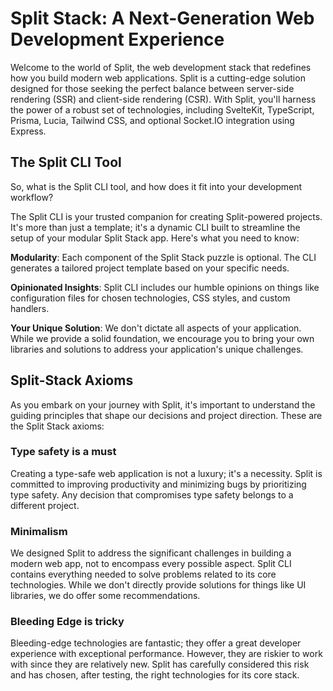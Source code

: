# Split Stack: A Next-Generation Web Development Experience

Welcome to the world of Split, the web development stack that redefines how you build modern web applications. Split is a cutting-edge solution designed for those seeking the perfect balance between server-side rendering (SSR) and client-side rendering (CSR). With Split, you'll harness the power of a robust set of technologies, including SvelteKit, TypeScript, Prisma, Lucia, Tailwind CSS, and optional Socket.IO integration using Express.

## The Split CLI Tool

So, what is the Split CLI tool, and how does it fit into your development workflow?

The Split CLI is your trusted companion for creating Split-powered projects. It's more than just a template; it's a dynamic CLI built to streamline the setup of your modular Split Stack app. Here's what you need to know:

**Modularity**: Each component of the Split Stack puzzle is optional. The CLI generates a tailored project template based on your specific needs.

**Opinionated Insights**: Split CLI includes our humble opinions on things like configuration files for chosen technologies, CSS styles, and custom handlers.

**Your Unique Solution**: We don't dictate all aspects of your application. While we provide a solid foundation, we encourage you to bring your own libraries and solutions to address your application's unique challenges.

## Split-Stack Axioms

As you embark on your journey with Split, it's important to understand the guiding principles that shape our decisions and project direction. These are the Split Stack axioms:

### Type safety is a must

Creating a type-safe web application is not a luxury; it's a necessity. Split is committed to improving productivity and minimizing bugs by prioritizing type safety. Any decision that compromises type safety belongs to a different project.

### Minimalism

We designed Split to address the significant challenges in building a modern web app, not to encompass every possible aspect. Split CLI contains everything needed to solve problems related to its core technologies. While we don't directly provide solutions for things like UI libraries, we do offer some recommendations.

### Bleeding Edge is tricky

Bleeding-edge technologies are fantastic; they offer a great developer experience with exceptional performance. However, they are riskier to work with since they are relatively new. Split has carefully considered this risk and has chosen, after testing, the right technologies for its core stack.